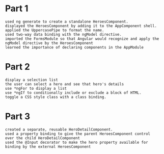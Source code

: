 # Part 1

    used ng generate to create a standalone HeroesComponent.
    displayed the HeroesComponent by adding it to the AppComponent shell.
    applied the UppercasePipe to format the name.
    used two-way data binding with the ngModel directive.
    imported the FormsModule so that Angular would recognize and apply the ngModel directive by the HeroesComponent
    learned the importance of declaring components in the AppModule

# Part 2

    display a selection list
    the user can select a hero and see that hero's details
    use *ngFor to display a list
    use *ngIf to conditionally include or exclude a block of HTML.
    toggle a CSS style class with a class binding.

# Part 3

    created a separate, reusable HeroDetailComponent.
    used a property binding to give the parent HeroesComponent control over the child HeroDetailComponent
    used the @Input decorator to make the hero property available for binding by the external HeroesComponent

